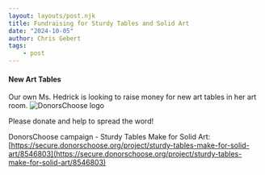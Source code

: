 ```yaml
---
layout: layouts/post.njk
title: Fundraising for Sturdy Tables and Solid Art
date: "2024-10-05"
author: Chris Gebert
tags:
    - post
---
```


#### New Art Tables 

Our own Ms. Hedrick is looking to raise money for new art tables in her art room. <span class="image right">![DonorsChoose logo](/assets/images/DonorsChoose-Blue.png)</span>

Please donate and help to spread the word!

DonorsChoose campaign - Sturdy Tables Make for Solid Art: [https://secure.donorschoose.org/project/sturdy-tables-make-for-solid-art/8546803](https://secure.donorschoose.org/project/sturdy-tables-make-for-solid-art/8546803) 
